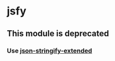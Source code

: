 # jsfy

## This module is deprecated

### Use [json-stringify-extended](https://www.npmjs.com/package/json-stringify-extended)
